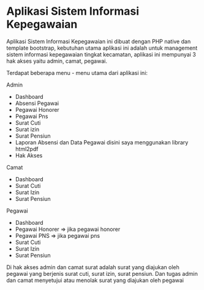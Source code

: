 # Aplikasi Sistem Informasi Kepegawaian

Aplikasi Sistem Informasi Kepegawaian ini dibuat dengan PHP native dan template bootstrap, kebutuhan utama aplikasi ini adalah untuk 
management sistem informasi kepegawaian tingkat kecamatan, aplikasi ini mempunyai 3 hak akses yaitu admin, camat, pegawai.

Terdapat beberapa menu - menu utama dari aplikasi ini:

Admin
- Dashboard
- Absensi Pegawai
- Pegawai Honorer
- Pegawai Pns
- Surat Cuti
- Surat izin
- Surat Pensiun
- Laporan Absensi dan Data Pegawai
  disini saya menggunakan library html2pdf
- Hak Akses

Camat
- Dashboard
- Surat Cuti
- Surat Izin
- Surat Pensiun

Pegawai
- Dashboard
- Pegawai Honorer => jika pegawai honorer
- Pegawai PNS => jika pegawai pns
- Surat Cuti
- Surat Izin
- Surat Pensiun


Di hak akses admin dan camat surat adalah surat yang diajukan oleh pegawai yang berjenis surat cuti, surat izin, surat pensiun. 
Dan tugas admin dan camat menyetujui atau menolak surat yang diajukan oleh pegawai
